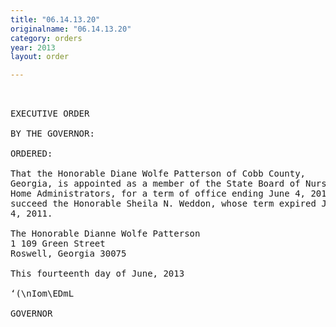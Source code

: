 ```yaml
---
title: "06.14.13.20"
originalname: "06.14.13.20"
category: orders
year: 2013
layout: order

---
```

<pre>
 

EXECUTIVE ORDER

BY THE GOVERNOR:

ORDERED:

That the Honorable Diane Wolfe Patterson of Cobb County,
Georgia, is appointed as a member of the State Board of Nursing
Home Administrators, for a term of office ending June 4, 2014, to
succeed the Honorable Sheila N. Weddon, whose term expired June
4, 2011.

The Honorable Dianne Wolfe Patterson
1 109 Green Street
Roswell, Georgia 30075

This fourteenth day of June, 2013

‘(\nIom\EDmL

GOVERNOR

</pre>
